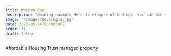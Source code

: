```yaml
---
title: Warren Ave 
description: "Heading example Here is example of hedings. You can use this heading by following markdownify rules."
image: "/images/housing-2.jpg"
date: 2022-05-04T05:00:00Z
order: 11
draft: false
---
```

Affordable Housing Trust managed property

